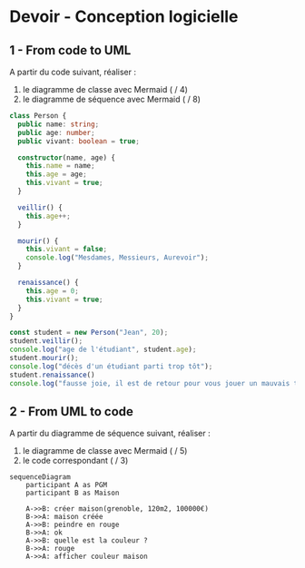 # Devoir - Conception logicielle

## 1 - From code to UML

A partir du code suivant, réaliser :
1. le diagramme de classe avec Mermaid ( / 4)
2. le diagramme de séquence avec Mermaid ( / 8)

```typescript
class Person {
  public name: string;
  public age: number;
  public vivant: boolean = true;

  constructor(name, age) {
    this.name = name;
    this.age = age;
    this.vivant = true;
  }

  veillir() {
    this.age++;
  }

  mourir() {
    this.vivant = false;
    console.log("Mesdames, Messieurs, Aurevoir");
  }

  renaissance() {
    this.age = 0;
    this.vivant = true;
  }
}

const student = new Person("Jean", 20);
student.veillir();
console.log("age de l'étudiant", student.age);
student.mourir();
console.log("décès d'un étudiant parti trop tôt");
student.renaissance()
console.log("fausse joie, il est de retour pour vous jouer un mauvais tour", student.age);
```

## 2 - From UML to code

A partir du diagramme de séquence suivant, réaliser :
1. le diagramme de classe avec Mermaid ( / 5)
2. le code correspondant ( / 3)

```mermaid
sequenceDiagram
    participant A as PGM
    participant B as Maison

    A->>B: créer maison(grenoble, 120m2, 100000€)
    B->>A: maison créée
    A->>B: peindre en rouge
    B->>A: ok
    A->>B: quelle est la couleur ?
    B->>A: rouge
    A->>A: afficher couleur maison
```
